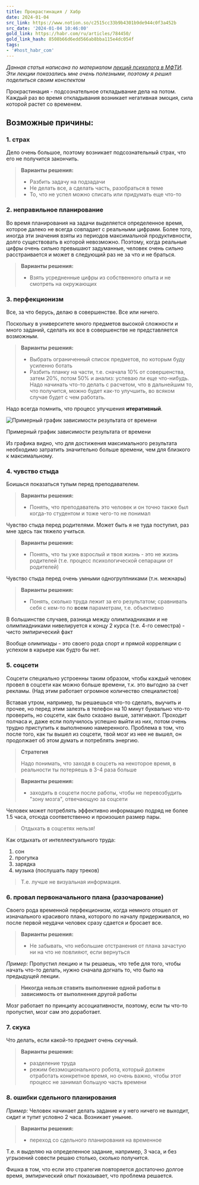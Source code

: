 ```yaml
---
title: Прокрастинация / Хабр
date: 2024-01-04
src_link: https://www.notion.so/c2515cc33b9b4301b9de944c0f3a452b
src_date: '2024-01-04 10:46:00'
gold_link: https://habr.com/ru/articles/784450/
gold_link_hash: 8508b66d6edd566ab8bba115e4dc054f
tags:
- '#host_habr_com'
---
```


*Данная статья написана по материалам* [*лекций психолога в МФТИ*](https://www.youtube.com/watch?v=ksqH2vQjdRk&list=PLA0o7xxbXng1NWiCRDm8roHqz0bstBLMM)*. Эти лекции показались мне очень полезными, поэтому я решил поделиться своим конспектом*

Прокрастинация - подсознательное откладывание дела на потом. Каждый раз во время откладывания возникает негативная эмоция, сила которой растет со временем.

Возможные причины:
------------------

### 1. страх

Дело очень большое, поэтому возникает подсознательный страх, что его не получится закончить.


> **Варианты решения:**
> 
> * Разбить задачу на подзадачи
> * Не делать все, а сделать часть, разобраться в теме
> * То, что не успел можно списать или придумать еще что-то

### 2. неправильное планирование

Во время планирования на задачи выделяется определенное время, которое далеко не всегда совпадает с реальными цифрами. Более того, иногда эти значения взяты из периодов максимальной продуктивности, долго существовать в которой невозможно. Поэтому, когда реальные цифры очень сильно превышают задуманные, человек очень сильно расстраивается и может в следующий раз не за что и не браться.


> **Варианты решения:**
> 
> * Взять усредненные цифры из собственного опыта и не смотреть на окружающих

### 3. перфекционизм

Все, за что берусь, делаю в совершенстве. Все или ничего.

Поскольку в университете много предметов высокой сложности и много заданий, сделать их все в совершенстве не представляется возможным.


> **Варианты решения:**
> 
> * Выбрать ограниченный список предметов, по которым буду усиленно ботать
> * Разбить планку на части, т.е. сначала 10% от совершенства, затем 20%, потом 50% и анализ: успеваю ли еще что-нибудь. Надо начинать что-то делать с расчетом, что в дальнейшим то, что получится, можно будет как-то улучшить, во всяком случае будет с чем работать.

Надо всегда помнить, что процесс улучшения **итеративный**.

![](https://habrastorage.org/getpro/habr/upload_files/bd7/46d/70c/bd746d70ce530f7417ce75c9010ea21c.png "Примерный график зависимости результата от времени")

Примерный график зависимости результата от времени

Из графика видно, что для достижения максимального результата необходимо затратить значительно больше времени, чем для близкого к максимальному.

### 4. чувство стыда

Боишься показаться тупым перед преподавателем.


> **Варианты решения:**
> 
> * Понять, что преподаватель это человек и он точно также был когда-то студентом и тоже чего-то не понимал

Чувство стыда перед родителями. Может быть я не туда поступил, раз мне здесь так тяжело учиться.


> **Варианты решения:**
> 
> * Понять, что ты уже взрослый и твоя жизнь - это не жизнь родителей (т.е. процесс психологической сепарации от родителей)

Чувство стыда перед очень умными одногруппниками (т.н. межнары)


> **Варианты решения:**
> 
> * Понять, сколько труда лежит за его результатом; сравнивать себя с кем-то по **всем** параметрам, т.е. объективно

В большинстве случаев, разница между олимпиадниками и не олимпиадниками нивелируется к концу 2 курса (т.е. 4-го семестра) - чисто эмпирический факт

Вообще олимпиады - это своего рода спорт и прямой корреляции с успехом в карьере как будто бы нет.

### 5. соцсети

Соцсети специально устроенны таким образом, чтобы каждый человек провел в соцсети как можно больше времени, т.к. это выгодно за счет рекламы. (Над этим работает огромное количество специалистов)

Вставая утром, например, ты решаешься что-то сделать, выучить и прочее, но перед этим залезть в телефон на 10 минут буквально что-то проверить, но соцсети, как было сказано выше, затягивают. Проходит полчаса и, даже если получилось успешно выйти из них, потом очень трудно приступить к выполнению намеренного. Проблема в том, что после того, как ты вышел из соцсети, твой мозг из нее не вышел, он продолжает об этом думать и потреблять энергию.


> **Стратегия**
> 
> Надо понимать, что заходя в соцсеть на некоторое время, в реальности ты потеряешь в 3-4 раза больше


> **Варианты решения:**
> 
> * заходить в соцсети после работы, чтобы не перевозбудить "зону мозга", отвечающую за соцсети

Человек может потреблять эффективно информацию подряд не более 1.5 часа, отсюда соответственно и произошел размер пары.


> Отдыхать в соцсетях нельзя!

Как отдыхать от интеллектуального труда:

1. сон
2. прогулка
3. зарядка
4. музыка (послушать пару треков)


> Т.е. лучше не визуальная информация.

### 6. провал первоначального плана (разочарование)

Своего рода временной перфекционизм, когда немного отошел от изначального красивого плана, которого по началу придерживался, но после первой неудачи человек сразу сдается и бросает все.


> **Варианты решения:**
> 
> * Не забывать, что небольшие отстранения от плана зачастую ни на что не повлияют, если вернуться

*Пример:* Пропустил лекцию и ты решаешь, что тебе для того, чтобы начать что-то делать, нужно сначала догнать то, что было на предыдущей лекции.


> **Никогда нельзя ставить выполнение одной работы в зависимость от выполнения другой работы**

Мозг работает по принципу ассоциативности, поэтому, если ты что-то пропустил, мозг сам это доработает.

### 7. скука

Что делать, если какой-то предмет очень скучный.


> **Варианты решения:**
> 
> * разделение труда
> * режим безэмоционального робота, который должен отработать конкретное время, но очень важно, чтобы этот процесс не занимал большую часть времени

### 8. ошибки сдельного планирования

*Пример:* Человек начинает делать задание и у него ничего не выходит, сидит и тупит условно 2 часа. Возникает уныние.


> **Варианты решения:**
> 
> * переход со сдельного планирования на временное

Т.е. я выделяю на определенное задание, например, 3 часа, и без угрызений совести решаю столько, сколько получится.

Фишка в том, что если это стратегия повторяется достаточно долгое время, эмпирический опыт показывает, что проблема решается.
